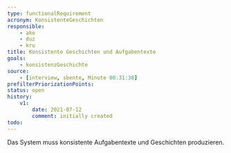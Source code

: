 ```yaml
---
type: functionalRequirement
acronym: KonsistenteGeschichten
responsible: 
    - ako
    - duz
    - kru
title: Konsistente Geschichten und Aufgabentexte
goals: 
    - konsistenzGeschichte
source:
    - [interview, sbente, Minute 00:31:38]
prefilterPriorizationPoints:
status: open
history:
    v1:
        date: 2021-07-12
        comment: initially created
todo: 
---
```


Das System muss konsistente Aufgabentexte und Geschichten produzieren.